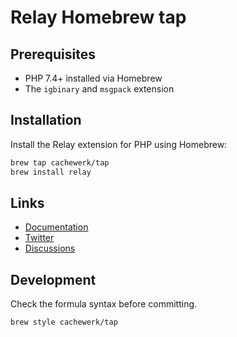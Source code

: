 # Relay Homebrew tap

## Prerequisites

- PHP 7.4+ installed via Homebrew
- The `igbinary` and `msgpack` extension

## Installation

Install the Relay extension for PHP using Homebrew:

```bash
brew tap cachewerk/tap
brew install relay
```

## Links

- [Documentation](https://relaycache.com/docs)
- [Twitter](https://twitter.com/RelayCache)
- [Discussions](https://github.com/cachewerk/relay/discussions)

## Development

Check the formula syntax before committing.

```bash
brew style cachewerk/tap
```
